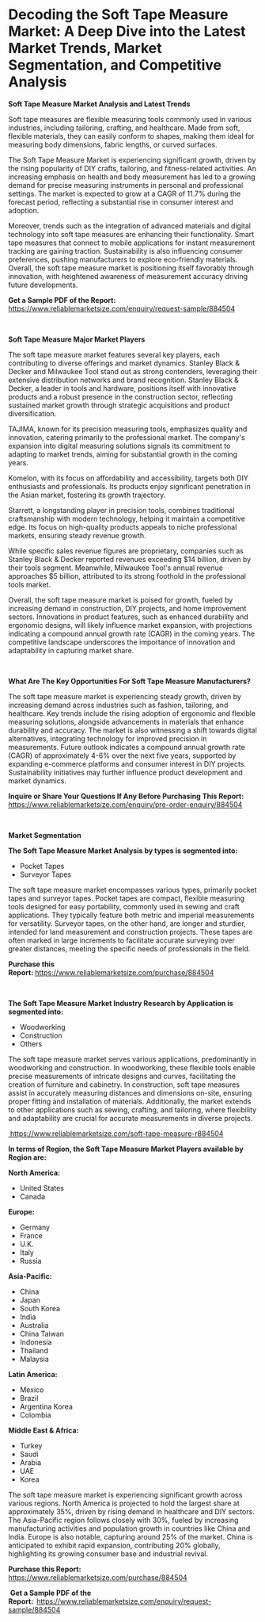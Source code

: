 <p><h1>Decoding the Soft Tape Measure Market: A Deep Dive into the Latest Market Trends, Market Segmentation, and Competitive Analysis</h1></p><p><strong>Soft Tape Measure Market Analysis and Latest Trends</strong></p>
<p><p>Soft tape measures are flexible measuring tools commonly used in various industries, including tailoring, crafting, and healthcare. Made from soft, flexible materials, they can easily conform to shapes, making them ideal for measuring body dimensions, fabric lengths, or curved surfaces. </p><p>The Soft Tape Measure Market is experiencing significant growth, driven by the rising popularity of DIY crafts, tailoring, and fitness-related activities. An increasing emphasis on health and body measurement has led to a growing demand for precise measuring instruments in personal and professional settings. The market is expected to grow at a CAGR of 11.7% during the forecast period, reflecting a substantial rise in consumer interest and adoption.</p><p>Moreover, trends such as the integration of advanced materials and digital technology into soft tape measures are enhancing their functionality. Smart tape measures that connect to mobile applications for instant measurement tracking are gaining traction. Sustainability is also influencing consumer preferences, pushing manufacturers to explore eco-friendly materials. Overall, the soft tape measure market is positioning itself favorably through innovation, with heightened awareness of measurement accuracy driving future developments.</p></p>
<p><strong>Get a Sample PDF of the Report:&nbsp;</strong> <a href="https://www.reliablemarketsize.com/enquiry/request-sample/884504?utm_campaign=2462&utm_medium=2&utm_source=Github&utm_content=ia&utm_term=16042025&utm_id=soft-tape-measure">https://www.reliablemarketsize.com/enquiry/request-sample/884504</a></p>
<p>&nbsp;</p>
<p><strong>Soft Tape Measure Major Market Players</strong></p>
<p><p>The soft tape measure market features several key players, each contributing to diverse offerings and market dynamics. Stanley Black & Decker and Milwaukee Tool stand out as strong contenders, leveraging their extensive distribution networks and brand recognition. Stanley Black & Decker, a leader in tools and hardware, positions itself with innovative products and a robust presence in the construction sector, reflecting sustained market growth through strategic acquisitions and product diversification.</p><p>TAJIMA, known for its precision measuring tools, emphasizes quality and innovation, catering primarily to the professional market. The company's expansion into digital measuring solutions signals its commitment to adapting to market trends, aiming for substantial growth in the coming years.</p><p>Komelon, with its focus on affordability and accessibility, targets both DIY enthusiasts and professionals. Its products enjoy significant penetration in the Asian market, fostering its growth trajectory.</p><p>Starrett, a longstanding player in precision tools, combines traditional craftsmanship with modern technology, helping it maintain a competitive edge. Its focus on high-quality products appeals to niche professional markets, ensuring steady revenue growth.</p><p>While specific sales revenue figures are proprietary, companies such as Stanley Black & Decker reported revenues exceeding $14 billion, driven by their tools segment. Meanwhile, Milwaukee Tool's annual revenue approaches $5 billion, attributed to its strong foothold in the professional tools market.</p><p>Overall, the soft tape measure market is poised for growth, fueled by increasing demand in construction, DIY projects, and home improvement sectors. Innovations in product features, such as enhanced durability and ergonomic designs, will likely influence market expansion, with projections indicating a compound annual growth rate (CAGR) in the coming years. The competitive landscape underscores the importance of innovation and adaptability in capturing market share.</p></p>
<p>&nbsp;</p>
<p><strong>What Are The Key Opportunities For Soft Tape Measure Manufacturers?</strong></p>
<p><p>The soft tape measure market is experiencing steady growth, driven by increasing demand across industries such as fashion, tailoring, and healthcare. Key trends include the rising adoption of ergonomic and flexible measuring solutions, alongside advancements in materials that enhance durability and accuracy. The market is also witnessing a shift towards digital alternatives, integrating technology for improved precision in measurements. Future outlook indicates a compound annual growth rate (CAGR) of approximately 4-6% over the next five years, supported by expanding e-commerce platforms and consumer interest in DIY projects. Sustainability initiatives may further influence product development and market dynamics.</p></p>
<p><strong>Inquire or Share Your Questions If Any Before Purchasing This Report:</strong> <a href="https://www.reliablemarketsize.com/enquiry/pre-order-enquiry/884504?utm_campaign=2462&utm_medium=2&utm_source=Github&utm_content=ia&utm_term=16042025&utm_id=soft-tape-measure">https://www.reliablemarketsize.com/enquiry/pre-order-enquiry/884504</a></p>
<p>&nbsp;</p>
<p><strong>Market Segmentation</strong></p>
<p><strong>The Soft Tape Measure Market Analysis by types is segmented into:</strong></p>
<p><ul><li>Pocket Tapes</li><li>Surveyor Tapes</li></ul></p>
<p><p>The soft tape measure market encompasses various types, primarily pocket tapes and surveyor tapes. Pocket tapes are compact, flexible measuring tools designed for easy portability, commonly used in sewing and craft applications. They typically feature both metric and imperial measurements for versatility. Surveyor tapes, on the other hand, are longer and sturdier, intended for land measurement and construction projects. These tapes are often marked in large increments to facilitate accurate surveying over greater distances, meeting the specific needs of professionals in the field.</p></p>
<p><strong>Purchase this Report:&nbsp;</strong><a href="https://www.reliablemarketsize.com/purchase/884504?utm_campaign=2462&utm_medium=2&utm_source=Github&utm_content=ia&utm_term=16042025&utm_id=soft-tape-measure">https://www.reliablemarketsize.com/purchase/884504</a></p>
<p>&nbsp;</p>
<p><strong>The Soft Tape Measure Market Industry Research by Application is segmented into:</strong></p>
<p><ul><li>Woodworking</li><li>Construction</li><li>Others</li></ul></p>
<p><p>The soft tape measure market serves various applications, predominantly in woodworking and construction. In woodworking, these flexible tools enable precise measurements of intricate designs and curves, facilitating the creation of furniture and cabinetry. In construction, soft tape measures assist in accurately measuring distances and dimensions on-site, ensuring proper fitting and installation of materials. Additionally, the market extends to other applications such as sewing, crafting, and tailoring, where flexibility and adaptability are crucial for accurate measurements in diverse projects.</p></p>
<p><a href="https://www.reliablemarketsize.com/soft-tape-measure-r884504?utm_campaign=2462&utm_medium=2&utm_source=Github&utm_content=ia&utm_term=16042025&utm_id=soft-tape-measure">&nbsp;https://www.reliablemarketsize.com/soft-tape-measure-r884504</a></p>
<p><strong>In terms of Region, the Soft Tape Measure Market Players available by Region are:</strong></p>
<p>
    <p> <strong> North America: </strong>
        <ul>
            <li>United States</li>
            <li>Canada</li>
        </ul>
        </p> 
    <p> <strong> Europe: </strong>
        <ul>
            <li>Germany</li>
            <li>France</li>
            <li>U.K.</li>
            <li>Italy</li>
            <li>Russia</li>
        </ul>
        </p> 
    <p> <strong> Asia-Pacific: </strong>
        <ul>
            <li>China</li>
            <li>Japan</li>
            <li>South Korea</li>
            <li>India</li>
            <li>Australia</li>
            <li>China Taiwan</li>
            <li>Indonesia</li>
            <li>Thailand</li>
            <li>Malaysia</li>
        </ul>
        </p> 
    <p> <strong> Latin America: </strong>
        <ul>
            <li>Mexico</li>
            <li>Brazil</li>
            <li>Argentina Korea</li>
            <li>Colombia</li>
        </ul>
        </p> 
    <p> <strong> Middle East & Africa: </strong>
        <ul>
            <li>Turkey</li>
            <li>Saudi</li>
            <li>Arabia</li>
            <li>UAE</li>
            <li>Korea</li>
        </ul>
    </p>
    </p>
<p><p>The soft tape measure market is experiencing significant growth across various regions. North America is projected to hold the largest share at approximately 35%, driven by rising demand in healthcare and DIY sectors. The Asia-Pacific region follows closely with 30%, fueled by increasing manufacturing activities and population growth in countries like China and India. Europe is also notable, capturing around 25% of the market. China is anticipated to exhibit rapid expansion, contributing 20% globally, highlighting its growing consumer base and industrial revival.</p></p>
<p><strong>Purchase this Report: </strong><a href="https://www.reliablemarketsize.com/purchase/884504?utm_campaign=2462&utm_medium=2&utm_source=Github&utm_content=ia&utm_term=16042025&utm_id=soft-tape-measure">https://www.reliablemarketsize.com/purchase/884504</a></p>
<p>&nbsp;<strong>Get a Sample PDF of the Report:&nbsp;&nbsp;</strong><a href="https://www.reliablemarketsize.com/enquiry/request-sample/884504?utm_campaign=2462&utm_medium=2&utm_source=Github&utm_content=ia&utm_term=16042025&utm_id=soft-tape-measure">https://www.reliablemarketsize.com/enquiry/request-sample/884504</a></p>
<p><strong></strong></p>
<p><p></p><p></p><p></p></p>
